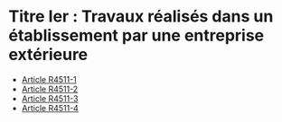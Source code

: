# Titre Ier : Travaux réalisés dans un établissement par une entreprise extérieure 

* [Article R4511-1](./LEGIARTI000018529829.md)
* [Article R4511-2](./LEGIARTI000018529827.md)
* [Article R4511-3](./LEGIARTI000018529825.md)
* [Article R4511-4](./LEGIARTI000018529823.md)
